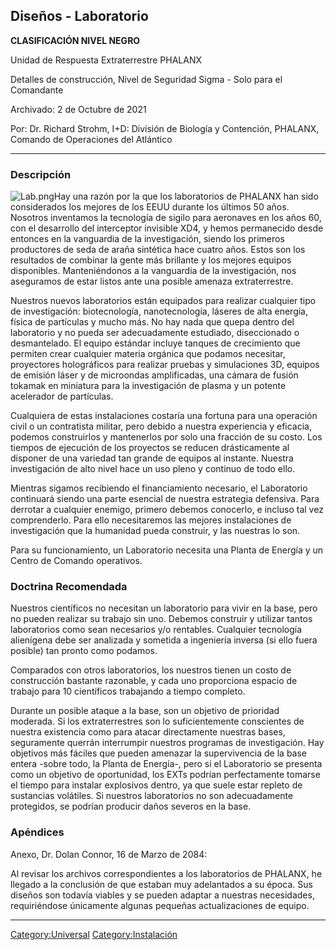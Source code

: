 ## Diseños - Laboratorio

**CLASIFICACIÓN NIVEL NEGRO**

Unidad de Respuesta Extraterrestre PHALANX

Detalles de construcción, Nivel de Seguridad Sigma - Solo para el
Comandante

Archivado: 2 de Octubre de 2021

Por: Dr. Richard Strohm, I+D: División de Biología y Contención,
PHALANX, Comando de Operaciones del Atlántico

------------------------------------------------------------------------

### Descripción

![](Lab.png "Lab.png")Hay una razón por la que los laboratorios de
PHALANX han sido considerados los mejores de los EEUU durante los
últimos 50 años. Nosotros inventamos la tecnología de sigilo para
aeronaves en los años 60, con el desarrollo del interceptor invisible
XD4, y hemos permanecido desde entonces en la vanguardia de la
investigación, siendo los primeros productores de seda de araña
sintética hace cuatro años. Estos son los resultados de combinar la
gente más brillante y los mejores equipos disponibles. Manteniéndonos a
la vanguardia de la investigación, nos aseguramos de estar listos ante
una posible amenaza extraterrestre.

Nuestros nuevos laboratorios están equipados para realizar cualquier
tipo de investigación: biotecnología, nanotecnología, láseres de alta
energía, física de partículas y mucho más. No hay nada que quepa dentro
del laboratorio y no pueda ser adecuadamente estudiado, diseccionado o
desmantelado. El equipo estándar incluye tanques de crecimiento que
permiten crear cualquier materia orgánica que podamos necesitar,
proyectores holográficos para realizar pruebas y simulaciones 3D,
equipos de emisión láser y de microondas amplificadas, una cámara de
fusión tokamak en miniatura para la investigación de plasma y un potente
acelerador de partículas.

Cualquiera de estas instalaciones costaría una fortuna para una
operación civil o un contratista militar, pero debido a nuestra
experiencia y eficacia, podemos construirlos y mantenerlos por solo una
fracción de su costo. Los tiempos de ejecución de los proyectos se
reducen drásticamente al disponer de una variedad tan grande de equipos
al instante. Nuestra investigación de alto nivel hace un uso pleno y
continuo de todo ello.

Mientras sigamos recibiendo el financiamiento necesario, el Laboratorio
continuará siendo una parte esencial de nuestra estrategia defensiva.
Para derrotar a cualquier enemigo, primero debemos conocerlo, e incluso
tal vez comprenderlo. Para ello necesitaremos las mejores instalaciones
de investigación que la humanidad pueda construir, y las nuestras lo
son.

Para su funcionamiento, un Laboratorio necesita una Planta de Energía y
un Centro de Comando operativos.

### Doctrina Recomendada

Nuestros científicos no necesitan un laboratorio para vivir en la base,
pero no pueden realizar su trabajo sin uno. Debemos construir y utilizar
tantos laboratorios como sean necesarios y/o rentables. Cualquier
tecnología alienígena debe ser analizada y sometida a ingeniería inversa
(si ello fuera posible) tan pronto como podamos.

Comparados con otros laboratorios, los nuestros tienen un costo de
construcción bastante razonable, y cada uno proporciona espacio de
trabajo para 10 científicos trabajando a tiempo completo.

Durante un posible ataque a la base, son un objetivo de prioridad
moderada. Si los extraterrestres son lo suficientemente conscientes de
nuestra existencia como para atacar directamente nuestras bases,
seguramente querrán interrumpir nuestros programas de investigación. Hay
objetivos más fáciles que pueden amenazar la supervivencia de la base
entera -sobre todo, la Planta de Energía-, pero si el Laboratorio se
presenta como un objetivo de oportunidad, los EXTs podrían perfectamente
tomarse el tiempo para instalar explosivos dentro, ya que suele estar
repleto de sustancias volátiles. Si nuestros laboratorios no son
adecuadamente protegidos, se podrían producir daños severos en la base.

### Apéndices

Anexo, Dr. Dolan Connor, 16 de Marzo de 2084:

Al revisar los archivos correspondientes a los laboratorios de PHALANX,
he llegado a la conclusión de que estaban muy adelantados a su época.
Sus diseños son todavía viables y se pueden adaptar a nuestras
necesidades, requiriéndose únicamente algunas pequeñas actualizaciones
de equipo.

------------------------------------------------------------------------

[Category:Universal](Category:Universal "wikilink")
[Category:Instalación](Category:Instalación "wikilink")